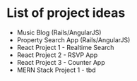 # List of project ideas

* Music Blog (Rails/AngularJS)
* Property Search App (Rails/AngularJS)
* React Project 1 - Realtime Search
* React Project 2 - RSVP App
* React Project 3 - Counter App
* MERN Stack Project 1 - tbd

